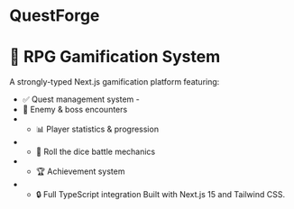 # QuestForge
# 🎯 RPG Gamification System  
A strongly-typed Next.js gamification platform featuring: 
- ✅ Quest management system -
- 🎯 Enemy &amp; boss encounters
- - 📊 Player statistics &amp; progression
- - 🎲 Roll the dice battle mechanics 
- - 🏆 Achievement system
- - 🔒 Full TypeScript integration Built with Next.js 15 and Tailwind CSS.
